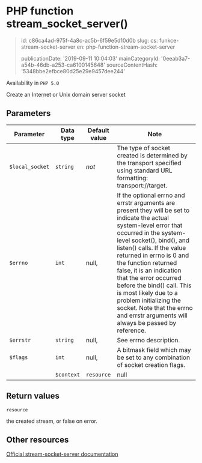 PHP function stream_socket_server()
===================================

> id: c86ca4ad-975f-4a8c-ac5b-6f59e5d10d0b
> slug:
> 	cs: funkce-stream-socket-server
> 	en: php-function-stream-socket-server
> 
> publicationDate: '2019-09-11 10:04:03'
> mainCategoryId: '0eeab3a7-a54b-46db-a253-ca6100145648'
> sourceContentHash: '5348bbe2efbce80d25e29e9457dee244'

Availability in `PHP 5.0`

Create an Internet or Unix domain server socket


Parameters
--------------

| Parameter | Data type | Default value | Note |
|-----|-----|-----|-----|
| `$local_socket` | `string` | *not* | The type of socket created is determined by the transport specified using standard URL formatting: transport://target. |
| `$errno` | `int` | null, | If the optional errno and errstr arguments are present they will be set to indicate the actual system-level error that occurred in the system-level socket(), bind(), and listen() calls. If the value returned in errno is 0 and the function returned false, it is an indication that the error occurred before the bind() call. This is most likely due to a problem initializing the socket. Note that the errno and errstr arguments will always be passed by reference. |
| `$errstr` | `string` | null, | See errno description. |
| `$flags` | `int` | null, | A bitmask field which may be set to any combination of socket creation flags. |
| | `$context` | `resource` | null |


Return values
----------------

`resource`

the created stream, or false on error.

Other resources
------------

[Official stream-socket-server documentation](https://www.php.net/manual/en/function.stream-socket-server.php)
